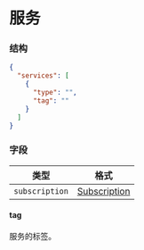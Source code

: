 # 服务

### 结构

```json
{
  "services": [
    {
      "type": "",
      "tag": ""
    }
  ]
}
```

### 字段

| 类型           | 格式                           |
| -------------- | ------------------------------ |
| `subscription` | [Subscription](./subscription) |

#### tag

服务的标签。